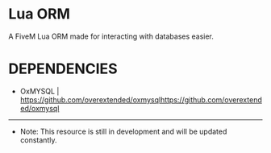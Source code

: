 # Lua ORM
A FiveM Lua ORM made for interacting with databases easier.

# DEPENDENCIES
- OxMYSQL | https://github.com/overextended/oxmysqlhttps://github.com/overextended/oxmysql

-----------
- Note: This resource is still in development and will be updated constantly.
